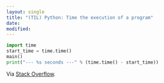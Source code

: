 ```yaml
---
layout: single
title: "(TIL) Python: Time the execution of a program"
date:
modified:
---
```


```python
import time
start_time = time.time()
main()
print("--- %s seconds ---" % (time.time() - start_time))
```

Via [Stack Overflow](http://stackoverflow.com/a/1557584/1257318).
